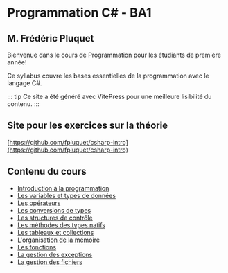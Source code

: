 # Programmation C# - BA1
## M. Frédéric Pluquet

Bienvenue dans le cours de Programmation pour les étudiants de première année!

Ce syllabus couvre les bases essentielles de la programmation avec le langage C#.

::: tip
Ce site a été généré avec VitePress pour une meilleure lisibilité du contenu.
:::

## Site pour les exercices sur la théorie

[https://github.com/fpluquet/csharp-intro](https://github.com/fpluquet/csharp-intro)

## Contenu du cours

- [Introduction à la programmation](./0-introduction.md)
- [Les variables et types de données](./1-variables-types.md)
- [Les opérateurs](./2-operateurs.md)
- [Les conversions de types](./3-conversions.md)
- [Les structures de contrôle](./4-structures-controle.md)
- [Les méthodes des types natifs](./5-methodes-types-natifs.md)
- [Les tableaux et collections](./6-tableaux-collections.md)
- [L'organisation de la mémoire](./7-memoire.md)
- [Les fonctions](./8-fonctions.md)
- [La gestion des exceptions](./9-gestion-exceptions.md)
- [La gestion des fichiers](./10-gestion-fichiers.md)
